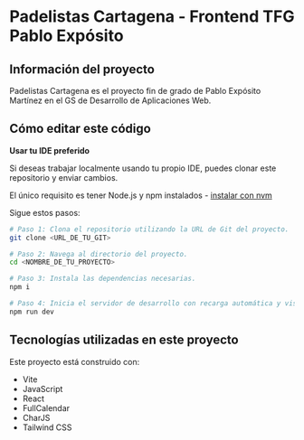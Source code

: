 
# Padelistas Cartagena - Frontend TFG Pablo Expósito

## Información del proyecto

Padelistas Cartagena es el proyecto fin de grado de Pablo Expósito Martínez en el GS de Desarrollo de Aplicaciones Web.

## Cómo editar este código

**Usar tu IDE preferido**

Si deseas trabajar localmente usando tu propio IDE, puedes clonar este repositorio y enviar cambios.

El único requisito es tener Node.js y npm instalados - [instalar con nvm](https://github.com/nvm-sh/nvm#installing-and-updating)

Sigue estos pasos:

```sh
# Paso 1: Clona el repositorio utilizando la URL de Git del proyecto.
git clone <URL_DE_TU_GIT>

# Paso 2: Navega al directorio del proyecto.
cd <NOMBRE_DE_TU_PROYECTO>

# Paso 3: Instala las dependencias necesarias.
npm i

# Paso 4: Inicia el servidor de desarrollo con recarga automática y vista previa instantánea.
npm run dev
```


## Tecnologías utilizadas en este proyecto

Este proyecto está construido con:

- Vite
- JavaScript
- React
- FullCalendar
- CharJS
- Tailwind CSS